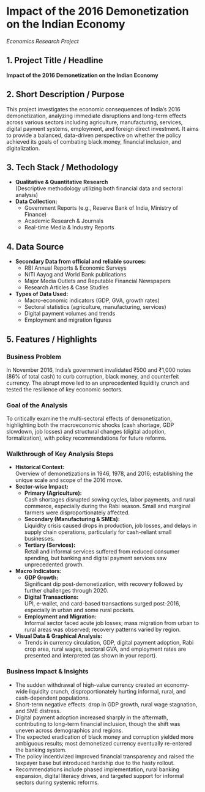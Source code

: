 # Impact of the 2016 Demonetization on the Indian Economy  
*Economics Research Project*

## 1. Project Title / Headline

**Impact of the 2016 Demonetization on the Indian Economy**

## 2. Short Description / Purpose

This project investigates the economic consequences of India’s 2016 demonetization, analyzing immediate disruptions and long-term effects across various sectors including agriculture, manufacturing, services, digital payment systems, employment, and foreign direct investment. It aims to provide a balanced, data-driven perspective on whether the policy achieved its goals of combating black money, financial inclusion, and digitalization.

## 3. Tech Stack / Methodology

- **Qualitative & Quantitative Research**  
  (Descriptive methodology utilizing both financial data and sectoral analysis)
- **Data Collection:**  
  - Government Reports (e.g., Reserve Bank of India, Ministry of Finance)
  - Academic Research & Journals
  - Real-time Media & Industry Reports

## 4. Data Source

- **Secondary Data from official and reliable sources:**
  - RBI Annual Reports & Economic Surveys
  - NITI Aayog and World Bank publications
  - Major Media Outlets and Reputable Financial Newspapers
  - Research Articles & Case Studies
- **Types of Data Used:**
  - Macro-economic indicators (GDP, GVA, growth rates)
  - Sectoral statistics (agriculture, manufacturing, services)
  - Digital payment volumes and trends
  - Employment and migration figures

## 5. Features / Highlights

### Business Problem

In November 2016, India’s government invalidated ₹500 and ₹1,000 notes (86% of total cash) to curb corruption, black money, and counterfeit currency. The abrupt move led to an unprecedented liquidity crunch and tested the resilience of key economic sectors.

### Goal of the Analysis

To critically examine the multi-sectoral effects of demonetization, highlighting both the macroeconomic shocks (cash shortage, GDP slowdown, job losses) and structural changes (digital adoption, formalization), with policy recommendations for future reforms.

### Walkthrough of Key Analysis Steps

- **Historical Context:**  
  Overview of demonetizations in 1946, 1978, and 2016; establishing the unique scale and scope of the 2016 move.
- **Sector-wise Impact:**  
  - **Primary (Agriculture):**  
    Cash shortages disrupted sowing cycles, labor payments, and rural commerce, especially during the Rabi season. Small and marginal farmers were disproportionately affected.
  - **Secondary (Manufacturing & SMEs):**  
    Liquidity crisis caused drops in production, job losses, and delays in supply chain operations, particularly for cash-reliant small businesses.
  - **Tertiary (Services):**  
    Retail and informal services suffered from reduced consumer spending, but banking and digital payment services saw unprecedented growth.
- **Macro Indicators:**  
  - **GDP Growth:**  
    Significant dip post-demonetization, with recovery followed by further challenges through 2020.
  - **Digital Transactions:**  
    UPI, e-wallet, and card-based transactions surged post-2016, especially in urban and some rural pockets.
  - **Employment and Migration:**  
    Informal sector faced acute job losses; mass migration from urban to rural areas was observed; recovery patterns varied by region.
- **Visual Data & Graphical Analysis:**  
  - Trends in currency circulation, GDP, digital payment adoption, Rabi crop area, rural wages, sectoral GVA, and employment rates are presented and interpreted (as shown in your report).

### Business Impact & Insights

- The sudden withdrawal of high-value currency created an economy-wide liquidity crunch, disproportionately hurting informal, rural, and cash-dependent populations.
- Short-term negative effects: drop in GDP growth, rural wage stagnation, and SME distress.
- Digital payment adoption increased sharply in the aftermath, contributing to long-term financial inclusion, though the shift was uneven across demographics and regions.
- The expected eradication of black money and corruption yielded more ambiguous results; most demonetized currency eventually re-entered the banking system.
- The policy incentivized improved financial transparency and raised the taxpayer base but introduced hardship due to the hasty rollout.
- Recommendations include phased implementation, rural banking expansion, digital literacy drives, and targeted support for informal sectors during systemic reforms.


